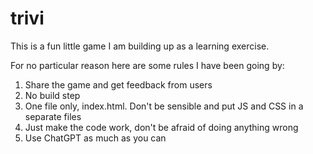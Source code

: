 # trivi
This is a fun little game I am building up as a learning exercise. 

For no particular reason here are some rules I have been going by:
1. Share the game and get feedback from users
2. No build step
3. One file only, index.html. Don't be sensible and put JS and CSS in a separate files
4. Just make the code work, don't be afraid of doing anything wrong 
5. Use ChatGPT as much as you can   

